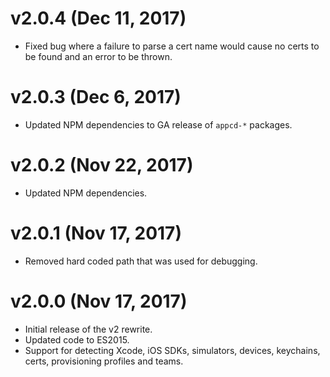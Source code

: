 # v2.0.4 (Dec 11, 2017)

 - Fixed bug where a failure to parse a cert name would cause no certs to be found and an error to
   be thrown.

# v2.0.3 (Dec 6, 2017)

 - Updated NPM dependencies to GA release of `appcd-*` packages.

# v2.0.2 (Nov 22, 2017)

 - Updated NPM dependencies.

# v2.0.1 (Nov 17, 2017)

 - Removed hard coded path that was used for debugging.

# v2.0.0 (Nov 17, 2017)

 - Initial release of the v2 rewrite.
 - Updated code to ES2015.
 - Support for detecting Xcode, iOS SDKs, simulators, devices, keychains, certs, provisioning
   profiles and teams.

